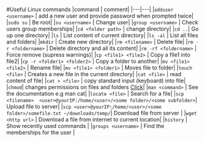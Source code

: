 #Useful Linux commands
|command | comment|
|---|---|
|`adduser <username>` | add a new user and provide password when prompted twice|
|`sudo su` | Be root|
|`su <username>` | Change user|
|`group <username>` | Check users group memberships|
|`cd <folder path>` | change directory|
|`cd ..`| Go up one directory|
|`ls` | List content of current directory|
|`ls -al` | List all files and folders|
|`mkdir` | Create new directory|
|`rm <filename>` | Delete file|
|`rm -r <foldername>` | Delete directory and all its content|
|`rm -rf <foldername>` | Force remove (supress warnings)|
|`cp <file1> <file2>` | Copy a file1 into file2|
|`cp -r <folder1> <folder2>` | Copy a folder to another|
|`mv <file1> <file2>` | Rename file|
|`mv <file1> <folder1>` | Moves file to folder|
|`touch <file>` | Creates a new file in the current directory|
|`cat <file>` | read content of file|
|`cat > <file>` | copy standard input (keyboard) into file|
|`chmod`| changes permissions on files and folders [Click](http://www.computerhope.com/unix/uchmod.htm)|
|`man <command>` | See the documentation e.g man cat|
|`locate <file>` | Search for a file|
|`scp <filename>  <user>@yourIP:/home/<user>/<some folder>/<some subfolder>`| Upload file to server|
|`scp <user>@yourIP:/home/<user>/<some folder>/somefile.txt ~/downloads/temp/`| Download file from server |
|`wget <http url>` | Download a file from internet to current location|
|`history` | Show recently used commands |
|`groups <username>` | Find the memberships for the user |